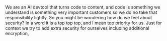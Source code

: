 We are an AI devtool that turns code to content, and code is something we understand is something very important customers so we do no take that responsibility lightly. So you might be wondering how do we feel about security? In a word it is a top top top, and I mean top priority for us. Just for context we try to add extra security for ourselves including additional encryption,
